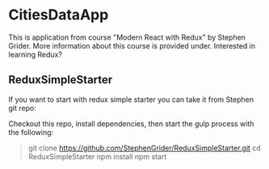 # CitiesDataApp

This is application from course "Modern React with Redux" by Stephen Grider. More information about this course is provided under. Interested in learning Redux?

## ReduxSimpleStarter

If you want to start with redux simple starter you can take it from Stephen git repo:

Checkout this repo, install dependencies, then start the gulp process with the following:

> git clone https://github.com/StephenGrider/ReduxSimpleStarter.git
> cd ReduxSimpleStarter
> npm install
> npm start